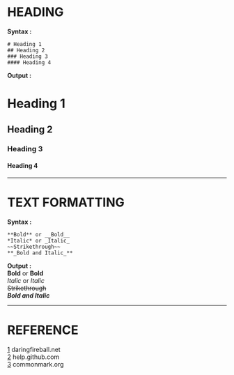# HEADING 
**Syntax :**  
```
# Heading 1  
## Heading 2  
### Heading 3  
#### Heading 4  
```
**Output :**    
# Heading 1  
## Heading 2  
### Heading 3  
#### Heading 4  

---
# TEXT FORMATTING
**Syntax :**  
```
**Bold** or __Bold__  
*Italic* or _Italic_  
~~Strikethrough~~   
**_Bold and Italic_**
```
**Output :**    
**Bold** or __Bold__  
*Italic* or _Italic_  
~~Strikethrough~~  
**_Bold and Italic_**

---
# REFERENCE
[1](https://daringfireball.net/projects/markdown/syntax) daringfireball.net  
[2](https://help.github.com/articles/basic-writing-and-formatting-syntax/) help.github.com  
[3](http://commonmark.org/help/) commonmark.org  
